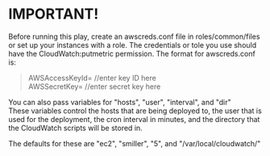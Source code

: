 IMPORTANT!
==========

Before running this play, create an awscreds.conf file in roles/common/files or set up your instances with a role. The credentials or tole you use should have the CloudWatch:putmetric permission.
The format for awscreds.conf is:


>AWSAccessKeyId= //enter key ID here  
>AWSSecretKey= //enter secret key here


You can also pass variables for "hosts", "user", "interval", and "dir"  
These variables control the hosts that are being deployed to, the user that is used for the deployment, the cron interval in minutes, and the directory that the CloudWatch scripts will be stored in.

The defaults for these are "ec2", "smiller", "5", and "/var/local/cloudwatch/"
